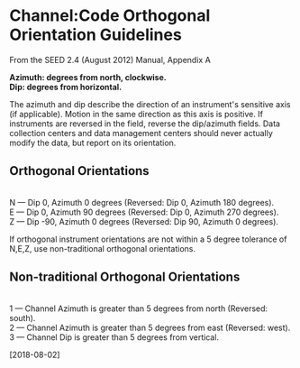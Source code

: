 # Channel:Code Orthogonal Orientation Guidelines 
From the SEED 2.4 (August 2012) Manual, Appendix A

**Azimuth: degrees from north, clockwise.**   
**Dip: degrees from horizontal.**

The azimuth and dip describe the direction of an instrument's sensitive axis (if applicable). Motion in the same direction as this axis is positive. If instruments are reversed in the field, reverse the dip/azimuth  fields. Data collection centers and data management centers should never actually modify the data, but report on its orientation.

## Orthogonal Orientations
<br/>N — Dip 0, Azimuth 0 degrees (Reversed: Dip 0, Azimuth 180 degrees).<br/>E — Dip 0, Azimuth 90 degrees (Reversed: Dip 0, Azimuth 270 degrees).<br/>Z — Dip -90, Azimuth 0 degrees (Reversed: Dip 90, Azimuth 0 degrees).

If orthogonal instrument orientations are not within a 5 degree tolerance of N,E,Z, use non-traditional orthogonal orientations.

## Non-traditional Orthogonal Orientations
<br/>1 — Channel Azimuth is greater than 5 degrees from north (Reversed: south).<br/>2 — Channel Azimuth is greater than 5 degrees from east (Reversed: west).<br/>3 — Channel Dip is greater than 5 degrees from vertical.

[2018-08-02]
